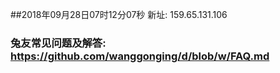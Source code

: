 ##2018年09月28日07时12分07秒 新址: 159.65.131.106
### 兔友常见问题及解答: https://github.com/wanggonging/d/blob/w/FAQ.md
